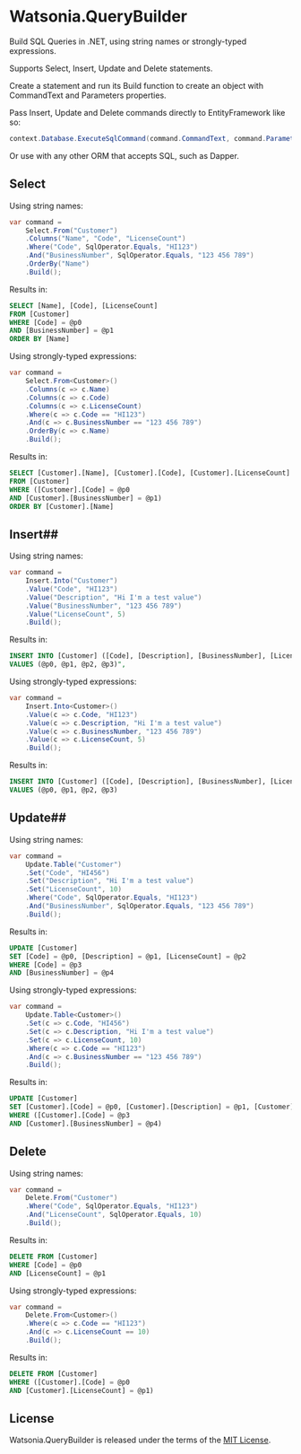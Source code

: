 # Watsonia.QueryBuilder #

Build SQL Queries in .NET, using string names or strongly-typed expressions.

Supports Select, Insert, Update and Delete statements.

Create a statement and run its Build function to create an object with CommandText and Parameters properties.

Pass Insert, Update and Delete commands directly to EntityFramework like so:

```C#
context.Database.ExecuteSqlCommand(command.CommandText, command.Parameters);
```

Or use with any other ORM that accepts SQL, such as Dapper.

## Select ##

Using string names:

```C#
var command =
	Select.From("Customer")
	.Columns("Name", "Code", "LicenseCount")
	.Where("Code", SqlOperator.Equals, "HI123")
	.And("BusinessNumber", SqlOperator.Equals, "123 456 789")
	.OrderBy("Name")
	.Build();
```

Results in:

```SQL
SELECT [Name], [Code], [LicenseCount]
FROM [Customer]
WHERE [Code] = @p0
AND [BusinessNumber] = @p1
ORDER BY [Name]
```

Using strongly-typed expressions:

```C#
var command =
	Select.From<Customer>()
	.Columns(c => c.Name)
	.Columns(c => c.Code)
	.Columns(c => c.LicenseCount)
	.Where(c => c.Code == "HI123")
	.And(c => c.BusinessNumber == "123 456 789")
	.OrderBy(c => c.Name)
	.Build();
```

Results in:

```SQL
SELECT [Customer].[Name], [Customer].[Code], [Customer].[LicenseCount]
FROM [Customer]
WHERE ([Customer].[Code] = @p0
AND [Customer].[BusinessNumber] = @p1)
ORDER BY [Customer].[Name]
```

## Insert##

Using string names:

```C#
var command =
	Insert.Into("Customer")
	.Value("Code", "HI123")
	.Value("Description", "Hi I'm a test value")
	.Value("BusinessNumber", "123 456 789")
	.Value("LicenseCount", 5)
	.Build();
```

Results in:

```SQL
INSERT INTO [Customer] ([Code], [Description], [BusinessNumber], [LicenseCount])
VALUES (@p0, @p1, @p2, @p3)",
```

Using strongly-typed expressions:

```C#
var command =
	Insert.Into<Customer>()
	.Value(c => c.Code, "HI123")
	.Value(c => c.Description, "Hi I'm a test value")
	.Value(c => c.BusinessNumber, "123 456 789")
	.Value(c => c.LicenseCount, 5)
	.Build();
```

Results in:

```SQL
INSERT INTO [Customer] ([Code], [Description], [BusinessNumber], [LicenseCount])
VALUES (@p0, @p1, @p2, @p3)
```

## Update##

Using string names:

```C#
var command =
	Update.Table("Customer")
	.Set("Code", "HI456")
	.Set("Description", "Hi I'm a test value")
	.Set("LicenseCount", 10)
	.Where("Code", SqlOperator.Equals, "HI123")
	.And("BusinessNumber", SqlOperator.Equals, "123 456 789")
	.Build();
```

Results in:

```SQL
UPDATE [Customer]
SET [Code] = @p0, [Description] = @p1, [LicenseCount] = @p2
WHERE [Code] = @p3
AND [BusinessNumber] = @p4
```

Using strongly-typed expressions:

```C#
var command =
	Update.Table<Customer>()
	.Set(c => c.Code, "HI456")
	.Set(c => c.Description, "Hi I'm a test value")
	.Set(c => c.LicenseCount, 10)
	.Where(c => c.Code == "HI123")
	.And(c => c.BusinessNumber == "123 456 789")
	.Build();
```

Results in:

```SQL
UPDATE [Customer]
SET [Customer].[Code] = @p0, [Customer].[Description] = @p1, [Customer].[LicenseCount] = @p2
WHERE ([Customer].[Code] = @p3
AND [Customer].[BusinessNumber] = @p4)
```

## Delete ##

Using string names:

```C#
var command =
	Delete.From("Customer")
	.Where("Code", SqlOperator.Equals, "HI123")
	.And("LicenseCount", SqlOperator.Equals, 10)
	.Build();
```

Results in:

```SQL
DELETE FROM [Customer]
WHERE [Code] = @p0
AND [LicenseCount] = @p1
```

Using strongly-typed expressions:

```C#
var command =
	Delete.From<Customer>()
	.Where(c => c.Code == "HI123")
	.And(c => c.LicenseCount == 10)
	.Build();
```

Results in:

```SQL
DELETE FROM [Customer]
WHERE ([Customer].[Code] = @p0
AND [Customer].[LicenseCount] = @p1)
```

## License ##

Watsonia.QueryBuilder is released under the terms of the [MIT License](http://opensource.org/licenses/MIT).
